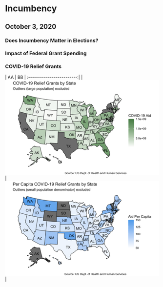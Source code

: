 # Incumbency
## October 3, 2020

### Does Incumbency Matter in Elections?

### Impact of Federal Grant Spending

### COVID-19 Relief Grants

| AA |  BB |
:-------------------------:|
| ![](../figures/covid_aid_by_state.png)|  ![](../figures/covid_percap_aid_by_state.png)|
